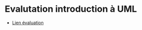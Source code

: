 # Evalutation introduction  à UML

- [Lien évaluation](https://form.dragnsurvey.com/survey/r/6055a783)